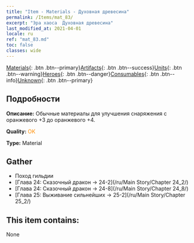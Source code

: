 ```yaml
---
title: "Item - Materials - Духовная древесина"
permalink: /Items/mat_83/
excerpt: "Эра хаоса  Духовная древесина"
last_modified_at: 2021-04-01
locale: ru
ref: "mat_83.md"
toc: false
classes: wide
---
```

 [Materials](/ru/Items/){: .btn .btn--primary}[Artifacts](/ru/Items/Artifacts/){: .btn .btn--success}[Units](/ru/Items/Units/){: .btn .btn--warning}[Heroes](/ru/Items/Heroes/){: .btn .btn--danger}[Consumables](/ru/Items/Consumables/){: .btn .btn--info}[Unknown](/ru/Items/Unknown/){: .btn .btn--primary}

## Подробности
 **Описание:** Обычные материалы для улучшения снаряжения c оранжевого +3 до оранжевого +4.

 **Quality:** <span style="color: #FF8C00">OK</span>

 **Type:** Material

## Gather

*    Поход гильдии 
*    [Глава 24: Сказочный дракон -> 24-2](/ru/Main Story/Chapter 24_2/) 
*    [Глава 24: Сказочный дракон -> 24-8](/ru/Main Story/Chapter 24_8/) 
*    [Глава 25: Выживание сильнейших -> 25-2](/ru/Main Story/Chapter 25_2/) 

## This item contains:

  None

